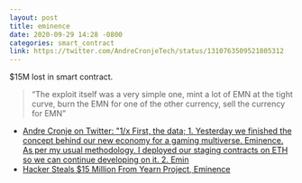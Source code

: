 ```yaml
---
layout: post
title: eminence
date: 2020-09-29 14:28 -0800
categories: smart_contract
link: https://twitter.com/AndreCronjeTech/status/1310763509521805312
---
```

$15M lost in smart contract. 

> “The exploit itself was a very simple one, mint a lot of EMN at the tight curve, burn the EMN for one of the other currency, sell the currency for EMN”

- [Andre Cronje on Twitter: "1/x First, the data; 1. Yesterday we finished the concept behind our new economy for a gaming multiverse. Eminence. As per my usual methodology, I deployed our staging contracts on ETH so we can continue developing on it. 2. Emin](https://twitter.com/AndreCronjeTech/status/1310763506170499072)
- [Hacker Steals $15 Million From Yearn Project, Eminence](https://coinjournal.net/news/hacker-nabs-15m-from-an-unreleased-yearn-finance-project/)

